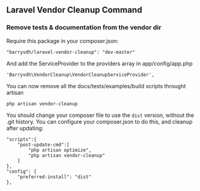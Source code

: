## Laravel Vendor Cleanup Command

### Remove tests & documentation from the vendor dir

Require this package in your composer.json:

    "barryvdh/laravel-vendor-cleanup": "dev-master"

And add the ServiceProvider to the providers array in app/config/app.php

    'Barryvdh\VendorCleanup\VendorCleanupServiceProvider',

You can now remove all the docs/tests/examples/build scripts throught artisan

    php artisan vendor-cleanup

You should change your composer file to use the `dist` version, without the .git history.
You can configure your composer.json to do this, and cleanup after updating:

    "scripts":{
        "post-update-cmd":[
            "php artisan optimize",
            "php artisan vendor-cleanup"
        ]
    },
    "config": {
        "preferred-install": "dist"
    },





